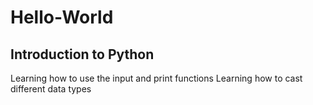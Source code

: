 # Hello-World

## Introduction to Python

Learning how to use the input and print functions
Learning how to cast different data types